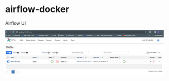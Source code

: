 # airflow-docker

Airflow UI

![alt text](https://github.com/siyer13/airflow-docker/blob/main/images/screenshots/airflow_ui.jpg?raw=true)
